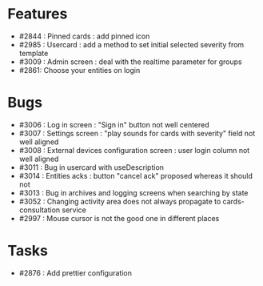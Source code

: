 # Features
* #2844 : Pinned cards : add pinned icon
* #2985 : Usercard : add a method to set initial selected severity from template
* #3009 : Admin screen : deal with the realtime parameter for groups
* #2861: Choose your entities on login

# Bugs
* #3006 : Log in screen : "Sign in" button not well centered
* #3007 : Settings screen : "play sounds for cards with severity" field not well aligned
* #3008 : External devices configuration screen : user login column not well aligned
* #3011 : Bug in usercard with useDescription
* #3014 : Entities acks : button "cancel ack" proposed whereas it should not
* #3013 : Bug in archives and logging screens when searching by state
* #3052 : Changing activity area does not always propagate to cards-consultation service
* #2997 : Mouse cursor is not the good one in different places


# Tasks
* #2876 : Add prettier configuration

